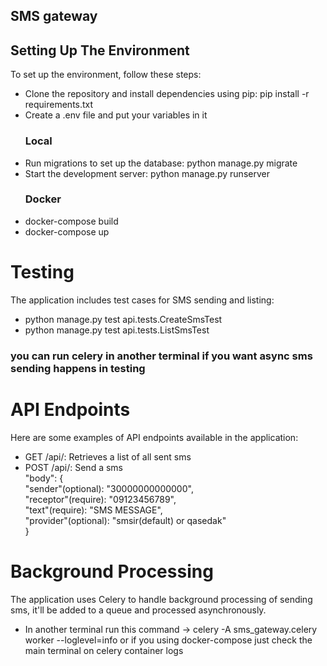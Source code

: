 ## SMS gateway

## Setting Up The Environment
To set up the environment, follow these steps:

- Clone the repository and install dependencies using pip: pip install -r requirements.txt
- Create a .env file and put your variables in it
  ### Local
- Run migrations to set up the database: python manage.py migrate
- Start the development server: python manage.py runserver
  ### Docker
- docker-compose build
- docker-compose up
  
# Testing
The application includes test cases for SMS sending and listing: 
   - python manage.py test api.tests.CreateSmsTest
   - python manage.py test api.tests.ListSmsTest
### you can run celery in another terminal if you want async sms sending happens in testing


# API Endpoints
Here are some examples of API endpoints available in the application:

- GET /api/: Retrieves a list of all sent sms
- POST /api/: Send a sms     
    "body": {       
  	"sender"(optional): "30000000000000",     
	"receptor"(require): "09123456789",     
	"text"(require): "SMS MESSAGE",     
  	"provider"(optional): "smsir(default) or qasedak"     
				}

# Background Processing
The application uses Celery to handle background processing of sending sms, it'll be added to a queue and processed asynchronously.
- In another terminal run this command -> celery -A sms_gateway.celery worker --loglevel=info
  or if you using docker-compose just check the main terminal on celery container logs
